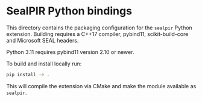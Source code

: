 # SealPIR Python bindings

This directory contains the packaging configuration for the `sealpir` Python
extension. Building requires a C++17 compiler, pybind11, scikit-build-core and
Microsoft SEAL headers.

Python 3.11 requires pybind11 version 2.10 or newer.

To build and install locally run:

```bash
pip install -e .
```

This will compile the extension via CMake and make the module available as
`sealpir`.
